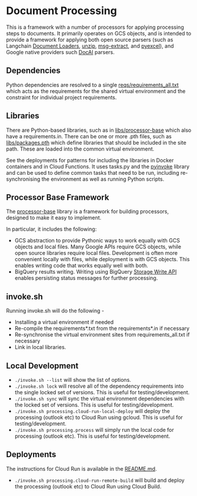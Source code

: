 # Document Processing

This is a framework with a number of processors for applying processing steps to documents. It primarily operates on GCS objects, and is intended to provide a framework for applying both open source parsers (such as Langchain [Document Loaders](https://python.langchain.com/v0.1/docs/modules/data_connection/document_loaders/), [unzip](https://docs.python.org/3/library/zipfile.html), [msg-extract](https://pypi.org/project/extract-msg/), and [pyexcel](https://pypi.org/project/pyexcel/)), and Google native providers such [DocAI](https://cloud.google.com/document-ai/docs/overview) parsers.

## Dependencies

Python dependencies are resolved to a single [reqs/requirements_all.txt](reqs/requirements_all.txt) which acts as the requirements for the shared virtual environment and the constraint for individual project requirements.

## Libraries

There are Python-based libraries, such as in [libs/processor-base](libs/processor-base) which also have a requirements.in. There can be one or more .pth files, such as [libs/packages.pth](libs/packages.pth) which define libraries that should be included in the site path. These are loaded into the common virtual environment.

See the deployments for patterns for including the libraries in Docker containers and in Cloud Functions.
It uses tasks.py and the [pyinvoke](https://www.pyinvoke.org/) library and can be used to define common tasks that need to be run, including re-synchronising the environment as well as running Python scripts.

## Processor Base Framework

The [processor-base](libs/processor-base/README.md) library is a framework for building processors, designed to make it easy to implement.

In particular, it includes the following:

- GCS abstraction to provide Pythonic ways to work equally with GCS objects and local files. Many Google APIs require GCS objects, while open source libraries require local files. Development is often more convenient locally with files, while deployment is with GCS objects. This enables writing code that works equally well with both.
- BigQuery results writing. Writing using BigQuery [Storage Write API](https://cloud.google.com/bigquery/docs/write-api) enables persisting status messages for further processing.

## invoke.sh

Running invoke.sh will do the following -

- Installing a virtual environment if needed
- Re-compile the requirements*.txt from the requirements*.in if necessary
- Re-synchronise the virtual environment sites from requirements_all.txt if necessary
- Link in local libraries.

## Local Development

- `./invoke.sh --list` will show the list of options.
- `./invoke.sh lock` will resolve all of the dependency requirements into the single locked set of versions. This is useful for testing/development.
- `./invoke.sh sync` will sync the virtual environment dependencies with the locked set of versions. This is useful for testing/development.
- `./invoke.sh processing.cloud-run-local-deploy` will deploy the processing (outlook etc) to Cloud Run using gcloud. This is useful for testing/development.
- `./invoke.sh processing.process` will simply run the local code for processing (outlook etc). This is useful for testing/development.

## Deployments

The instructions for Cloud Run is available in the [README.md](terraform/README.md).

- `./invoke.sh processing.cloud-run-remote-build` will build and deploy the processing (outlook etc) to Cloud Run using Cloud Build.

